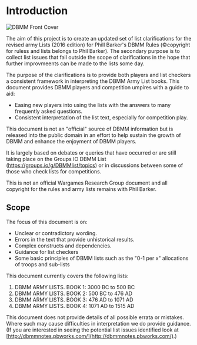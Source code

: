 # Introduction

![DBMM Front Cover](https://user-images.githubusercontent.com/76245811/103281296-62846f80-49ca-11eb-9841-1d623b448e66.png)

The aim of this project is to create an updated set of list clarifications for the revised army Lists (2016 edition) for Phill Barker's DBMM Rules (©copyright for ruless and lists belongs to Phil Barker). The secondary purpose is to collect list issues that fall outside the scope of clarifications in the hope that further improvmeents can be made to the lists some day. 

The purpose of the clarifications is to provide both players and list checkers a consistent framework in interpreting the DBMM Army List books. This document provides DBMM players and competition umpires with a guide to aid:

- Easing new players into using the lists with the answers to many frequently asked questions.
- Consistent interpretation of the list text, especially for competition play.

This document is not an &quot;official&quot; source of DBMM information but is released into the public domain in an effort to help sustain the growth of DBMM and enhance the enjoyment of DBMM players.

It is largely based on debates or queries that have occurred or are still taking place on the Groups IO DBMM List (https://groups.io/g/DBMMlist/topics) or in discussions between some of those who check lists for competitions.

This is not an official Wargames Research Group document and all copyright for the rules and army lists remains with Phil Barker.


## Scope

The focus of this document is on:

- Unclear or contradictory wording.
- Errors in the text that provide unhistorical results.
- Complex constructs and dependencies.
- Guidance for list checkers
- Some basic principles of DBMM lists such as the &quot;0-1 per x&quot; allocations of troops and sub-lists

This document currently covers the following lists:

1. DBMM ARMY LISTS. BOOK 1: 3000 BC to 500 BC
2. DBMM ARMY LISTS. BOOK 2: 500 BC to 476 AD
3. DBMM ARMY LISTS. BOOK 3: 476 AD to 1071 AD
4. DBMM ARMY LISTS. BOOK 4: 1071 AD to 1515 AD

This document does not provide details of all possible errata or mistakes. Where such may cause difficulties in interpretation we do provide guidance. (If you are interested in seeing the potential list issues identified look at [http://dbmmnotes.pbworks.com/](http://dbmmnotes.pbworks.com/).)
